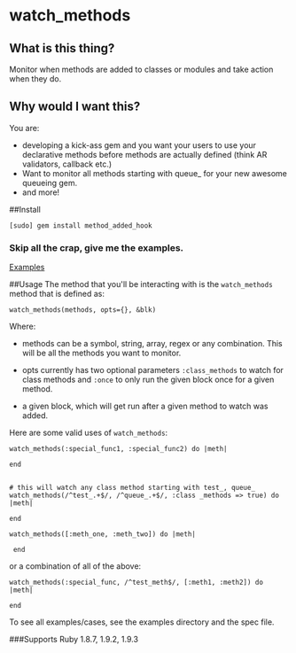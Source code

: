 watch_methods
=============

## What is this thing?

  Monitor when methods are added to classes or modules and take action when they do.

## Why would I want this?
  You are:

  - developing a kick-ass gem and you want your users to use your declarative methods before methods are actually defined (think AR validators, callback etc.)
  - Want to monitor all methods starting with queue_ for your new awesome queueing gem.
  - and more!

##Install

    [sudo] gem install method_added_hook


### Skip all the crap, give me the examples.
   [Examples](https://github.com/mikelewis/watch_methods/tree/master/examples)

##Usage
   The method that you'll be interacting with is the `watch_methods` method that is defined as:

    watch_methods(methods, opts={}, &blk)

   Where:

   - methods can be a symbol, string, array, regex or any combination. This will be all the methods you want to monitor.

   - opts currently has two optional parameters `:class_methods` to watch for class methods and `:once` to
   only run the given block once for a given method.

   - a given block, which will get run after a given method to watch was added.

Here are some valid uses of `watch_methods`:

    watch_methods(:special_func1, :special_func2) do |meth|

    end


    # this will watch any class method starting with test_, queue_
    watch_methods(/^test_.+$/, /^queue_.+$/, :class _methods => true) do |meth|

    end

    watch_methods([:meth_one, :meth_two]) do |meth|

     end

  or a combination of all of the above:

    watch_methods(:special_func, /^test_meth$/, [:meth1, :meth2]) do |meth|

    end

  To see all examples/cases, see the examples directory and the spec file.

###Supports
  Ruby 1.8.7, 1.9.2, 1.9.3

